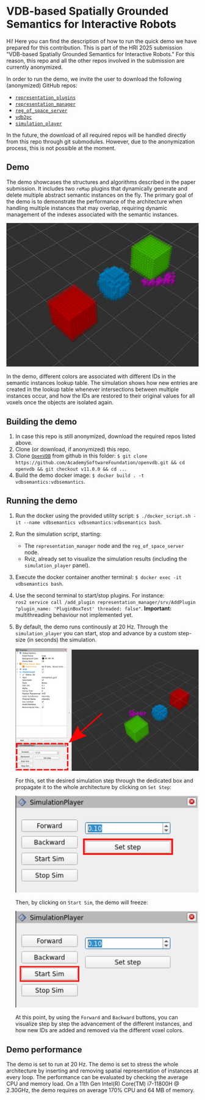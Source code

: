 VDB-based Spatially Grounded Semantics for Interactive Robots
=============================================================

Hi! Here you can find the description of how to run the quick
demo we have prepared for this contribution. This is part of
the HRI 2025 submission "VDB-based Spatially Grounded Semantics for Interactive Robots."
For this reason, this repo and all the other repos involved
in the submission are currently anonymized.

In order to run the demo, we invite the user to download the
following (anonymized) GitHub repos:

- [`representation_plugins`](https://anonymous.4open.science/r/representation_plugins/README.md)
- [`representation_manager`](https://anonymous.4open.science/r/representation_manager/README.md)
- [`reg_of_space_server`](https://anonymous.4open.science/r/reg_of_space_server/README.md)
- [`vdb2pc`](https://anonymous.4open.science/r/vdb2pc/README.md)
- [`simulation_player`](https://anonymous.4open.science/r/simulation_player/README.md)

In the future, the download of all required repos will be handled
directly from this repo through git submodules.
However, due to the anonymization process, this is not possible at the moment.

Demo
----

The demo showcases the structures and algorithms described in the paper submission.
It includes two `reMap` plugins that dynamically generate and delete multiple abstract
semantic instances on the fly. The primary goal of the demo is to demonstrate
the performance of the architecture when handling multiple instances that may overlap,
requiring dynamic management of the indexes associated with the semantic instances.

![demo](./res/hri_2025_demo.gif)

In the demo, different colors are associated with different IDs in the semantic instances lookup table.
The simulation shows how new entries are created in the lookup table whenever
intersections between multiple instances occur,
and how the IDs are restored to their original values for all voxels
once the objects are isolated again.


Building the demo
-----------------

1. In case this repo is still anonymized, download the required repos listed above.
2. Clone (or download, if anonymized) this repo.
3. Clone [`OpenVDB`](https://github.com/AcademySoftwareFoundation/openvdb)
	from github in this folder: `$ git clone https://github.com/AcademySoftwareFoundation/openvdb.git && cd openvdb && git checkout v11.0.0 && cd ..`.
4. Build the demo docker image: `$ docker build . -t vdbsemantics:vdbsemantics`.

Running the demo
----------------

1. Run the docker using the provided utility script: `$ ./docker_script.sh -it --name vdbsemantics vdbsemantics:vdbsemantics bash`.
2. Run the simulation script, starting:
	- The `representation_manager` node and the `reg_of_space_server` node.
	- Rviz, already set to visualize the simulation results (including the `simulation_player` panel).
3. Execute the docker container another terminal: `$ docker exec -it vdbsemantics bash`.
4. Use the second terminal to start/stop plugins. For instance:  
	`ros2 service call /add_plugin representation_manager/srv/AddPlugin "plugin_name: 'PluginBoxTest' threaded: false"`.
	**Important:** multithreading behaviour not implemented yet.
5. By default, the demo runs continously at 20 Hz. Through the `simulation_player` you can start, stop and advance
	by a custom step-size (in seconds) the simulation. 

	![simulation_step](./res/rviz_simulation_simulation_player.png)

	For this, set the desired simulation step through the dedicated
	box and propagate it to the whole architecture by clicking on `Set Step`:

	![simulation_step](./res/simulation_player_step.png)

	Then, by clicking on `Start Sim`, the demo will freeze:

	![start_simulation](./res/simulation_player_start_sim.png)

	At this point, by using the `Forward` and `Backward` buttons, you can visualize step by step the
	advancement of the different instances, and how new IDs are added and removed via the 
	different voxel colors. 


Demo performance
----------------

The demo is set to run at 20 Hz. The demo is set to stress the whole architecture by inserting and removing
spatial representation of instances at every loop. The performance can be evaluated by checking the average
CPU and memory load. On a 11th Gen Intel(R) Core(TM) i7-11800H @ 2.30GHz, the demo requires on average
170% CPU and 64 MB of memory.



